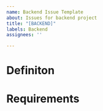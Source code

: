 ```yaml
---
name: Backend Issue Template
about: Issues for backend project
title: "[BACKEND]"
labels: Backend
assignees: ''

---
```


# Definiton

# Requirements
